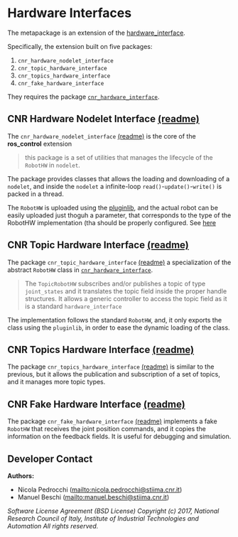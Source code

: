 # Hardware Interfaces

The metapackage is an extension of the [hardware_interface](https://github.com/ros-controls/ros_control/tree/noetic-devel/hardware_interface).

Specifically, the extension built on five packages:

1. `cnr_hardware_nodelet_interface`
2. `cnr_topic_hardware_interface`
3. `cnr_topics_hardware_interface`
4. `cnr_fake_hardware_interface`

They requires the package [`cnr_hardware_interface`](https://github.com/CNR-STIIMA-IRAS/cnr_hardware_interface). 

## CNR Hardware Nodelet Interface [(readme)](cnr_hardware_nodelet_interface/README.md)

The  `cnr_hardware_nodelet_interface` [(readme)](cnr_hardware_nodelet_interface/README.md) is the core of the **ros_control** extension

> this package is a set of utilities that manages the lifecycle of the `RobotHW` in `nodelet`.

The package provides classes that allows the loading and downloading of a `nodelet`, and inside the `nodelet` a infinite-loop `read()`-`update()`-`write()` is packed in a thread.

The `RobotHW` is uploaded using the [pluginlib](http://wiki.ros.org/pluginlib), and the actual robot can be easily uploaded just thoguh a parameter, that corresponds to the type of the RobotHW implementation (tha should be properly configured. See [here](https://github.com/CNR-STIIMA-IRAS/cnr_hardware_interface/blob/main/README.md)

## CNR Topic Hardware Interface [(readme)](cnr_topic_hardware_interface/README.md)

The package `cnr_topic_hardware_interface` [(readme)](cnr_topic_hardware_interface/README.md)  a specialization of the abstract `RobotHW` class in [`cnr_hardware_interface`](https://github.com/CNR-STIIMA-IRAS/cnr_hardware_interface). 

> The `TopicRobotHW` subscribes and/or publishes a topic of type `joint_states` and it translates the topic field inside the proper handle structures. It allows a generic controller to access the topic field as it is a standard `hardware_interface`

The implementation follows the standard `RobotHW`, and, it only exports the class using the `pluginlib`, in order to ease the dynamic loading of the class.

## CNR Topics Hardware Interface [(readme)](cnr_topic_hardware_interface/README.md)

The package `cnr_topics_hardware_interface` [(readme)](cnr_topics_hardware_interface/README.md) is similar to the previous, but it allows the publication and subscription of a set of topics, and it manages more topic types.

## CNR Fake Hardware Interface [(readme)](cnr_topic_hardware_interface/README.md)

The package `cnr_fake_hardware_interface` [(readme)](cnr_fake_hardware_interface/README.md) implements a fake `RobotHW` that receives the joint position commands, and it copies the information on the feedback fields. It is useful for debugging and simulation.

## Developer Contact

**Authors:**

- Nicola Pedrocchi (<mailto:nicola.pedrocchi@stiima.cnr.it>)  
- Manuel Beschi (<mailto:manuel.beschi@stiima.cnr.it>)

_Software License Agreement (BSD License)_
_Copyright (c) 2017, National Research Council of Italy, Institute of Industrial Technologies and Automation_
_All rights reserved._
